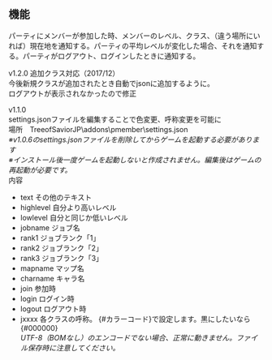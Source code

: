 ##  機能  
パーティにメンバーが参加した時、メンバーのレベル、クラス、（違う場所にいれば）現在地を通知する。パーティの平均レベルが変化した場合、それを通知する。パーティがログアウト、ログインしたときに通知する。

v1.2.0
追加クラス対応（2017/12）  
今後新規クラスが追加されたとき自動でjsonに追加するように。  
ログアウトが表示されなかったので修正  
  
v1.1.0  
settings.jsonファイルを編集することで色変更、呼称変更を可能に  
場所　TreeofSaviorJP\\addons\\pmember\\settings.json  
*※v1.0.6のsettings.jsonファイルを削除してからゲームを起動する必要があります*  
*※インストール後一度ゲームを起動しないと作成されません。編集後はゲームの再起動が必要です。*  
内容  
* text その他のテキスト  
* highlevel 自分より高いレベル  
* lowlevel 自分と同じか低いレベル  
* jobname ジョブ名  
* rank1 ジョブランク「1」  
* rank2 ジョブランク「2」  
* rank3 ジョブランク「3」  
* mapname マップ名  
* charname キャラ名  
* join 参加時  
* login ログイン時  
* logout ログアウト時  
* jxxxx 各クラスの呼称。
{#カラーコード}で設定します。黒にしたいなら{#000000}  
*UTF-8（BOMなし）のエンコードでない場合、正常に動きません。ファイル保存時に注意してください。*